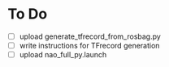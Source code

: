 # To Do
- [ ] upload generate_tfrecord_from_rosbag.py
- [ ] write instructions for TFrecord generation
- [ ] upload nao_full_py.launch

